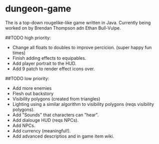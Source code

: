 # dungeon-game
The is a top-down rougelike-like game written in Java. Currently being worked on by Brendan Thompson adn Ethan  Bull-Vulpe.

##TODO high priority:
* Change all floats to doubles to improve percicion. (super happy fun times)
* Finish adding effects to equipables.
* Add player portrait to the HUD.
* Add 9 patch to render effect icons over.

##TODO low priority:
* Add more enemies
* Flesh out backstory
* Visibility polygons (created from triangles)
* Lighting using a similar algorithm to visibility polygons (reqs visibility polygons).
* Add "Sounds" that characters can "hear".
* Add dialouge HUD (reqs NPCs).
* Add NPCs.
* Add currency (meaningful!).
* Add advanced descriptios and in game item wiki.
